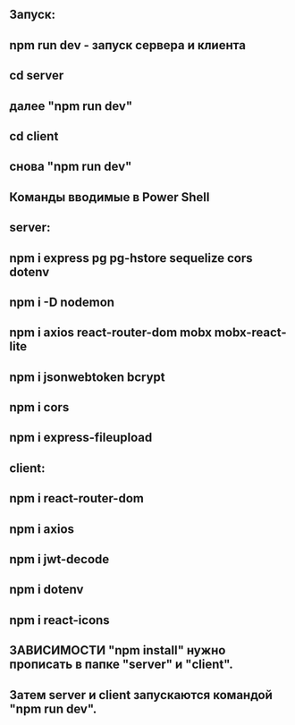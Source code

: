 ## Запуск:
## npm run dev - запуск сервера и клиента
## cd server
## далее "npm run dev"
## cd client
## снова "npm run dev"

## Команды вводимые в Power Shell 
## server:
## npm i express pg pg-hstore sequelize cors dotenv
## npm i -D nodemon
## npm i axios react-router-dom mobx mobx-react-lite
## npm i jsonwebtoken bcrypt
## npm i cors
## npm i express-fileupload

## client:
## npm i react-router-dom
## npm i axios
## npm i jwt-decode
## npm i dotenv
## npm i react-icons

## ЗАВИСИМОСТИ "npm install" нужно прописать в папке "server" и "client".
## Затем server и client запускаются командой "npm run dev".